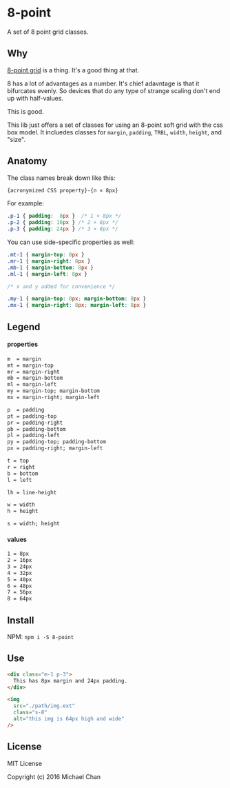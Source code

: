 # 8-point
A set of 8 point grid classes.

## Why

[8-point grid](https://spec.fm/specifics/8-pt-grid) is a thing.
It's a good thing at that.

8 has a lot of advantages as a number.
It's chief adavntage is that it bifurcates evenly.
So devices that do any type of strange scaling don't end up with half-values.

This is good.

This lib just offers a set of classes for using an 8-point soft grid with the css box model. It incluedes classes for `margin`, `padding`, `TRBL`, `width`, `height`, and "size".

## Anatomy

The class names break down like this:

```txt
{acronymized CSS property}-{n × 8px}
```

For example:

```css
.p-1 { padding:  8px }  /* 1 × 8px */
.p-2 { padding: 16px } /* 2 × 8px */
.p-3 { padding: 24px } /* 3 × 8px */
```

You can use side-specific properties as well:

```css
.mt-1 { margin-top: 8px }
.mr-1 { margin-right: 8px }
.mb-1 { margin-bottom: 8px }
.ml-1 { margin-left: 8px }

/* x and y added for convenience */

.my-1 { margin-top: 8px; margin-bottom: 8px }
.mx-1 { margin-right: 8px; margin-left: 8px }
```

## Legend

#### properties

```txt
m  = margin
mt = margin-top
mr = margin-right
mb = margin-bottom
ml = margin-left
my = margin-top; margin-bottom
mx = margin-right; margin-left

p  = padding
pt = padding-top
pr = padding-right
pb = padding-bottom
pl = padding-left
py = padding-top; padding-bottom
px = padding-right; margin-left

t = top
r = right
b = bottom
l = left

lh = line-height

w = width
h = height

s = width; height
```

#### values

```txt
1 = 8px
2 = 16px
3 = 24px
4 = 32px
5 = 40px
6 = 48px
7 = 56px
8 = 64px
```

## Install
NPM:
`npm i -S 8-point`

## Use
```html
<div class="m-1 p-3">
  This has 8px margin and 24px padding.
</div>

<img
  src="./path/img.ext"
  class="s-8"
  alt="this img is 64px high and wide"
/>
```

## License

MIT License

Copyright (c) 2016 Michael Chan
